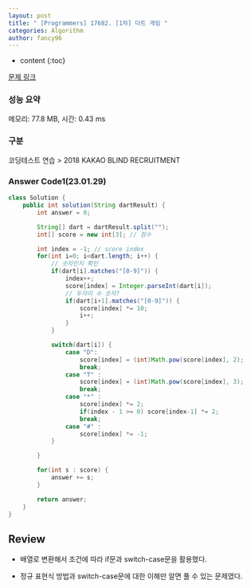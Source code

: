 ```yaml
---
layout: post
title: " [Programmers] 17682. [1차] 다트 게임 "
categories: Algorithm
author: fancy96
---
```

* content
{:toc}

[문제 링크](https://school.programmers.co.kr/learn/courses/30/lessons/17682)

### 성능 요약

메모리: 77.8 MB, 시간: 0.43 ms

### 구분

코딩테스트 연습 > 2018 KAKAO BLIND RECRUITMENT

### Answer Code1(23.01.29)

```java
class Solution {
    public int solution(String dartResult) {
        int answer = 0;

        String[] dart = dartResult.split("");
        int[] score = new int[3]; // 점수

        int index = -1; // score index
        for(int i=0; i<dart.length; i++) {
            // 숫자인지 확인
            if(dart[i].matches("[0-9]")) {
                index++;
                score[index] = Integer.parseInt(dart[i]);
                // 두자리 수 숫자?
                if(dart[i+1].matches("[0-9]")) {
                    score[index] *= 10;
                    i++;
                }
            }

            switch(dart[i]) {
                case "D":
                    score[index] = (int)Math.pow(score[index], 2);
                    break;
                case "T" :
                    score[index] = (int)Math.pow(score[index], 3);
                    break;
                case "*" :
                    score[index] *= 2;
                    if(index - 1 >= 0) score[index-1] *= 2;
                    break;
                case "#" :
                    score[index] *= -1;
            }

        }

        for(int s : score) {
            answer += s;
        }

        return answer;
    }
}
```

## Review

* 배열로 변환해서 조건에 따라 if문과 switch-case문을 활용했다.

* 정규 표현식 방법과 switch-case문에 대한 이해만 알면 풀 수 있는 문제였다.
